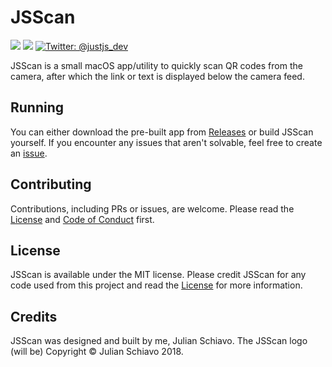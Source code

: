 # JSScan
<p>
    <img src="https://img.shields.io/badge/macOS-10.12+-blue.svg" />
    <img src="https://img.shields.io/badge/Swift-4.2-brightgreen.svg" />
    <a href="https://twitter.com/justjs_dev">
        <img src="https://img.shields.io/badge/Contact-@justjs_dev-lightgrey.svg?style=flat" alt="Twitter: @justjs_dev" />
    </a>
</p>
JSScan is a small macOS app/utility to quickly scan QR codes from the camera, after which the link or text is displayed below the camera feed.

## Running

You can either download the pre-built app from [Releases](releases) or build JSScan yourself. If you encounter any issues that aren't solvable, feel free to create an [issue](#contributing).

## Contributing

Contributions, including PRs or issues, are welcome. Please read the [License](LICENSE) and [Code of Conduct](CODE_OF_CONDUCT.md) first.

## License

JSScan is available under the MIT license. Please credit JSScan for any code used from this project and read the [License](LICENSE) for more information. 

## Credits

JSScan was designed and built by me, Julian Schiavo. The JSScan logo (will be) Copyright © Julian Schiavo 2018.
